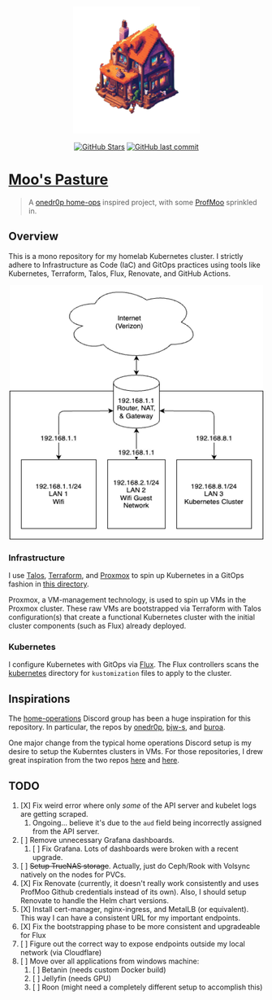 <p align="center">
  <img src="./docs/repo.png" alt="diagram" width="250" height="250">
</p>

<div align="center">

[![GitHub Stars](https://img.shields.io/github/stars/ProfMoo/home.svg?color=3498DB)](https://github.com/ProfMoo/home/stargazers) [![GitHub last commit](https://img.shields.io/github/last-commit/ProfMoo/home?color=purple&style=flat-square)](https://github.com/ProfMoo/home/commits/main)

</div>

# [Moo's Pasture](https://github.com/ProfMoo/home)

> A [onedr0p home-ops](https://github.com/onedr0p/home-ops) inspired project, with some [ProfMoo](https://github.com/ProfMoo) sprinkled in.

## Overview

This is a mono repository for my homelab Kubernetes cluster. I strictly adhere to Infrastructure as Code (IaC) and GitOps practices using tools like Kubernetes, Terraform, Talos, Flux, Renovate, and GitHub Actions.

<p align="center">
  <img src="./docs/diagram.drawio.png" alt="diagram" width="500" height="500">
</p>

### Infrastructure

I use [Talos](https://github.com/siderolabs/talos), [Terraform](https://github.com/hashicorp/terraform), and [Proxmox](https://github.com/proxmox) to spin up Kubernetes in a GitOps fashion in [this directory](./infrastructure).

Proxmox, a VM-management technology, is used to spin up VMs in the Proxmox cluster. These raw VMs are bootstrapped via Terraform with Talos configuration(s) that create a functional Kubernetes cluster with the initial cluster components (such as Flux) already deployed.

### Kubernetes

I configure Kubernetes with GitOps via [Flux](https://github.com/fluxcd/flux2). The Flux controllers scans the [kubernetes](./kubernetes/) directory for `kustomization` files to apply to the cluster.

## Inspirations

The [home-operations](https://discord.gg/home-operations) Discord group has been a huge inspiration for this repository. In particular, the repos by [onedr0p](https://github.com/onedr0p/home-ops), [bjw-s](https://github.com/bjw-s/home-ops), and [buroa](https://github.com/buroa/k8s-gitops).

One major change from the typical home operations Discord setup is my desire to setup the Kuberntes clusters in VMs. For those repositories, I drew great inspiration from the two repos [here](https://github.com/zimmertr/TJs-Kubernetes-Service) and [here](https://github.com/kubebn/talos-proxmox-kaas).

## TODO

1. [X]  Fix weird error where only *some* of the API server and kubelet logs are getting scraped.
   1. Ongoing... believe it's due to the `aud` field being incorrectly assigned from the API server.
2. [ ] Remove unnecessary Grafana dashboards.
   1. [ ] Fix Grafana. Lots of dashboards were broken with a recent upgrade.
3. [ ] ~~Setup TrueNAS storage~~. Actually, just do Ceph/Rook with Volsync natively on the nodes for PVCs.
4. [X] Fix Renovate (currently, it doesn't really work consistently and uses ProfMoo Github credentials instead of its own). Also, I should setup Renovate to handle the Helm chart versions.
5. [X] Install cert-manager, nginx-ingress, and MetalLB (or equivalent). This way I can have a consistent URL for my important endpoints.
6. [X] Fix the bootstrapping phase to be more consistent and upgradeable for Flux
7. [ ] Figure out the correct way to expose endpoints outside my local network (via Cloudflare)
8. [ ] Move over all applications from windows machine:
   1. [ ] Betanin (needs custom Docker build)
   2. [ ] Jellyfin (needs GPU)
   3. [ ] Roon (might need a completely different setup to accomplish this)
